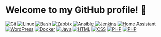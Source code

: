 # Welcome to my GitHub profile! 👋

[![Git](https://img.shields.io/badge/-Git-141414?style=flat&logo=git)](https://git-scm.com/)
[![Linux](https://img.shields.io/badge/-Linux-141414?style=flat&logo=linux)](https://www.kernel.org/)
[![Bash](https://img.shields.io/badge/-Bash-141414?style=flat&logo=gnubash)](https://www.gnu.org/software/bash/)
[![Zabbix](https://img.shields.io/badge/-Zabbix-141414?style=flat)](https://www.zabbix.com/)
[![Ansible](https://img.shields.io/badge/-Ansible-141414?style=flat&logo=ansible)](https://www.ansible.com/)
[![Jenkins](https://img.shields.io/badge/-Jenkins-141414?style=flat&logo=jenkins)](https://www.jenkins.io/)
[![Home Assistant](https://img.shields.io/badge/-Home%20Assistant-141414?style=flat&logo=home-assistant)](https://www.home-assistant.io/)
[![WordPress](https://img.shields.io/badge/-WordPress-141414?style=flat&logo=wordpress)](https://wordpress.org/)
[![Docker](https://img.shields.io/badge/-Docker-141414?style=flat&logo=docker&logoColor=2496ED)](https://www.docker.com/)
[![Java](https://img.shields.io/badge/-Java-141414?style=flat&logo=java&logoColor=white)](https://www.java.com)
[![HTML](https://img.shields.io/badge/-HTML-141414?style=flat&logo=html5&logoColor=white)](https://developer.mozilla.org/en-US/docs/Web/HTML)
[![CSS](https://img.shields.io/badge/-CSS-141414?style=flat&logo=css3&logoColor=white)](https://developer.mozilla.org/en-US/docs/Web/CSS)
[![PHP](https://img.shields.io/badge/-PHP-141414?style=flat&logo=php&logoColor=white)](https://www.php.net)
[![PHP](https://img.shields.io/badge/-PHP-141414?style=flat&logo=php&logoColor=white)](https://www.php.net)
